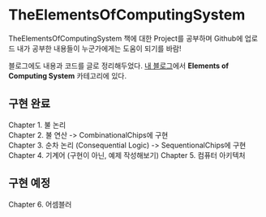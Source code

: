 # TheElementsOfComputingSystem
TheElementsOfComputingSystem 책에 대한 Project를 공부하며 Github에 업로드
내가 공부한 내용들이 누군가에게는 도움이 되기를 바람!

블로그에도 내용과 코드를 글로 정리해두었다.
[내 블로그](https://etst.tistory.com/)에서 **Elements of Computing System** 카테고리에 있다.

## 구현 완료
Chapter 1. 불 논리  
Chapter 2. 불 연산  -> CombinationalChips에 구현  
Chapter 3. 순차 논리 (Consequential Logic)  -> SequentionalChips에 구현  
Chapter 4. 기계어 (구현이 아닌, 예제 작성해보기)
Chapter 5. 컴퓨터 아키텍처  

## 구현 예정  
Chapter 6. 어셈블러
